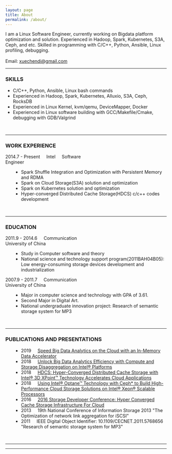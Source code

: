 ```yaml
---
layout: page
title: About
permalink: /about/
---
```

<style>
p {margin-right:20px; display:inline;}
</style>
I am a Linux Software Engineer, currently working on Bigdata platform optimization and solution.
Experienced in Hadoop, Spark, Kubernetes, S3A, Ceph, and etc.
Skilled in programming with C/C++, Python, Ansible, Linux profiling, debugging.
<BR><br>
Email: xuechendi@gmail.com

<br>
<hr>
<h3>SKILLS</h3>
<ul>
	<li>C/C++, Python, Ansible, Linux bash commands</li>
	<li>Experienced in Hadoop, Spark, Kubernetes, Alluxio, S3A, Ceph, RocksDB</li>
	<li>Experienced in Linux Kernel, kvm/qemu, DeviceMapper, Docker</li>
	<li>Experienced in Linux software building with GCC/Makefile/Cmake, debugging with GDB/Valgrind</li>
</ul>
<br>
<hr>
<h3>WORK EXPERIENCE</h3>
<div style="width:100%;">
	<div style="width:50%;"><p>2014.7 - Present</p><p>Intel</p><p>Software Engineer</p></div>
	<div style="padding-left:5%;">
		<ul>
			<li>Spark Shuffle Integration and Optimization with Persistent Memory and RDMA</li>
			<li>Spark on Cloud Storage(S3A) solution and optimization</li>
			<li>Spark on Kubernetes solution and optimization</li>
			<li>Hyper-converged Distributed Cache Storage(HDCS) c/c++ codes development</li>
		</ul>
	</div>
</div>
<br>
<hr>
<h3>EDUCATION</h3>
<div style="width:100%;">
	<div style="width:50%;"><p>2011.9 - 2014.6</p><p>Communication University of China</p></div>
	<div style="padding-left:5%;">
		<ul>
			<li>Study in Computer software and theory</li>
			<li>National science and technology support program(2011BAH04B05): Low energy-consuming storage devices development and industrialization</li>
		</ul>
	</div>
	<div style="width:50%;"><p>2007.9 - 2011.7</p><p>Communication University of China</p></div>
	<div style="padding-left:5%;">
		<ul>
			<li>Major in computer science and technology with GPA of 3.61.</li>
			<li>Second Major in Digital Art.</li>
			<li>National undergraduate innovation project: Research of semantic storage system for MP3</li>
		</ul>
	</div>
</div>
<br>
<hr>
<h3>PUBLICATIONS AND PRESENTATIONS</h3>
<div style="width:100%;">
	<div style="padding-left:5%;">
		<ul>
		    <li><p>2019</p><p><a href="https://software.intel.com/en-us/articles/speed-big-data-analytics-on-the-cloud-with-an-in-memory-data-accelerator">Speed Big Data Analytics on the Cloud with an In-Memory Data Accelerator</a></p></li>
			<li><p>2018</p><p><a href="https://software.intel.com/en-us/articles/unlock-big-data-analytics-efficiency-with-compute-and-storage-disaggregation-on-intel">Unlock Big Data Analytics Efficiency with Compute and Storage Disaggregation on Intel® Platforms</a></p></li>
			<li><p>2018</p><p><a href="https://software.intel.com/en-us/articles/hdcs-hyper-converged-distributed-cache-storage-with-intel-3d-xpoint-technology-accelerates">HDCS: Hyper-Converged Distributed Cache Storage with Intel® 3D XPoint™ Technology Accelerates Cloud Applications</a></p></li>
			<li><p>2018</p><p><a href="https://software.intel.com/en-us/articles/using-intel-optane-technology-with-ceph-to-build-high-performance-cloud-storage-solutions">Using Intel® Optane™ Technology with Ceph* to Build High-Performance Cloud Storage Solutions on Intel® Xeon® Scalable Processors</a></p></li>
			<li><p>2016</p><p><a href="https://www.snia.org/sites/default/files/SDC/2016/presentations/cloud/ChendiXu_Hyperconverge_Cache_sdc2016_r8.pdf">2016 Storage Developer Conference: Hyper Converged Cache Storage Infrastructure For Cloud</a></p></li>
			<li><p>2013</p><p>19th National Conference of Information Storage 2013 "The Optimization of network link aggregation for iSCSI"</p></li>
			<li><p>2011</p><p>IEEE Digital Object Identifier: 10.1109/CECNET.2011.5768656 "Research of semantic storage system for MP3"</p></li>
		</ul>
	</div>
</div>
<br>
<hr>
<hr>
